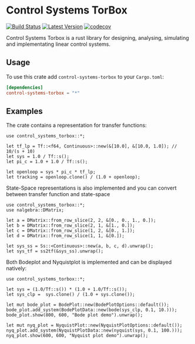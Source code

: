 # Control Systems TorBox

[![Build Status]][ci_action] [![Latest Version]][crates.io] [![codecov]][codecov_num]

[Latest Version]: https://img.shields.io/crates/v/control_systems_torbox.svg
[crates.io]: https://crates.io/crates/control_systems_torbox

[codecov]: https://codecov.io/gh/TorBorve/Control-Systems-TorBox/graph/badge.svg?token=VOW8UCR3FI
[codecov_num]: https://codecov.io/gh/TorBorve/Control-Systems-TorBox

[Build Status]: https://github.com/TorBorve/Control-Systems-TorBox/actions/workflows/ci.yml/badge.svg
[ci_action]: https://github.com/TorBorve/Control-Systems-TorBox/actions/workflows/ci.yml

Control Systems Torbox is a rust library for designing, analysing, simulating and implementating linear control systems.

## Usage

To use this crate add `control-systems-torbox` to your `Cargo.toml`:

```toml
[dependencies]
control-systems-torbox = "*"
```

## Examples

The crate contains a representation for transfer functions:

```rust,no_run
use control_systems_torbox::*;

let tf_lp = Tf::<f64, Continuous>::new(&[10.0], &[10.0, 1.0]); // 10/(s + 10)
let sys = 1.0 / Tf::s();
let pi_c = 1.0 + 1.0 / Tf::s();

let openloop = sys * pi_c * tf_lp;
let tracking = openloop.clone() / (1.0 + openloop);
```

State-Space representations is also implemented and you can convert between transfer function and state-space

```rust,no_run
use control_systems_torbox::*;
use nalgebra::DMatrix;

let a = DMatrix::from_row_slice(2, 2, &[0., 0., 1., 0.]);
let b = DMatrix::from_row_slice(2, 1, &[1., 0.]);
let c = DMatrix::from_row_slice(1, 2, &[0., 1.]);
let d = DMatrix::from_row_slice(1, 1, &[0.]);

let sys_ss = Ss::<Continuous>::new(a, b, c, d).unwrap();
let sys_tf = ss2tf(&sys_ss).unwrap();
```

Both Bodeplot and Nyquistplot is implemented and can be displayed natively:

```rust,no_run
use control_systems_torbox::*;

let sys = (1.0/Tf::s()) * (1.0 + 1.0/Tf::s());
let sys_clp =  sys.clone() / (1.0 + sys.clone());

let mut bode_plot = BodePlot::new(BodePlotOptions::default());
bode_plot.add_system(BodePlotData::new(bode(sys_clp, 0.1, 10.)));
bode_plot.show(800, 600, "Bode plot demo").unwrap();

let mut nyq_plot = NyquistPlot::new(NyquistPlotOptions::default());
nyq_plot.add_system(NyquistPlotData::new(nyquist(sys, 0.1, 100.)));
nyq_plot.show(600, 600, "Nyquist plot demo").unwrap();
```
